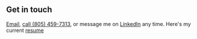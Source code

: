 ## Get in touch

[Email](mailto:adfortner@protonmail.com), [call (805) 459-7313](tel:+1-805-459-7313), or message me on [LinkedIn](https://www.linkedin.com/in/anthony-fortner-3236481aa/) any time.
Here's my current [resume](https://rxresu.me/anthony4tner/2022-resume)
